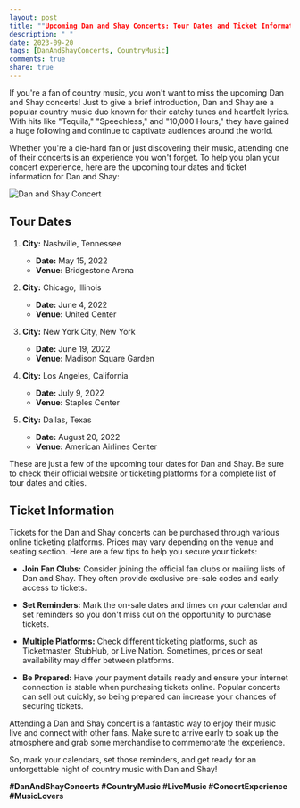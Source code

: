 ```yaml
---
layout: post
title: ""Upcoming Dan and Shay Concerts: Tour Dates and Ticket Information""
description: " "
date: 2023-09-20
tags: [DanAndShayConcerts, CountryMusic]
comments: true
share: true
---
```


If you're a fan of country music, you won't want to miss the upcoming Dan and Shay concerts! Just to give a brief introduction, Dan and Shay are a popular country music duo known for their catchy tunes and heartfelt lyrics. With hits like "Tequila," "Speechless," and "10,000 Hours," they have gained a huge following and continue to captivate audiences around the world.

Whether you're a die-hard fan or just discovering their music, attending one of their concerts is an experience you won't forget. To help you plan your concert experience, here are the upcoming tour dates and ticket information for Dan and Shay:

![Dan and Shay Concert](https://source.unsplash.com/1600x900/?music)

## Tour Dates

1. **City:** Nashville, Tennessee
   - **Date:** May 15, 2022
   - **Venue:** Bridgestone Arena

2. **City:** Chicago, Illinois
   - **Date:** June 4, 2022
   - **Venue:** United Center

3. **City:** New York City, New York
   - **Date:** June 19, 2022
   - **Venue:** Madison Square Garden

4. **City:** Los Angeles, California
   - **Date:** July 9, 2022
   - **Venue:** Staples Center

5. **City:** Dallas, Texas
   - **Date:** August 20, 2022
   - **Venue:** American Airlines Center

These are just a few of the upcoming tour dates for Dan and Shay. Be sure to check their official website or ticketing platforms for a complete list of tour dates and cities.

## Ticket Information

Tickets for the Dan and Shay concerts can be purchased through various online ticketing platforms. Prices may vary depending on the venue and seating section. Here are a few tips to help you secure your tickets:

- **Join Fan Clubs:** Consider joining the official fan clubs or mailing lists of Dan and Shay. They often provide exclusive pre-sale codes and early access to tickets.

- **Set Reminders:** Mark the on-sale dates and times on your calendar and set reminders so you don't miss out on the opportunity to purchase tickets.

- **Multiple Platforms:** Check different ticketing platforms, such as Ticketmaster, StubHub, or Live Nation. Sometimes, prices or seat availability may differ between platforms.

- **Be Prepared:** Have your payment details ready and ensure your internet connection is stable when purchasing tickets online. Popular concerts can sell out quickly, so being prepared can increase your chances of securing tickets.

Attending a Dan and Shay concert is a fantastic way to enjoy their music live and connect with other fans. Make sure to arrive early to soak up the atmosphere and grab some merchandise to commemorate the experience.

So, mark your calendars, set those reminders, and get ready for an unforgettable night of country music with Dan and Shay!

**#DanAndShayConcerts #CountryMusic #LiveMusic #ConcertExperience #MusicLovers**